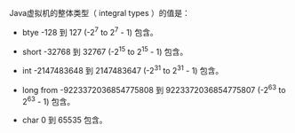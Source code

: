 Java虚拟机的整体类型（ integral types ）的值是：

* btye -128 到 127 (-2<sup>7</sup> to 2<sup>7</sup> - 1)  包含。

* short -32768 到 32767 (-2<sup>15</sup> to 2<sup>15</sup> - 1) 包含。

* int  -2147483648 到 2147483647 (-2<sup>31</sup> to 2<sup>31</sup> - 1) 包含。

* long from -9223372036854775808 到 9223372036854775807 (-2<sup>63</sup> to 2<sup>63</sup> - 1) 包含。

* char 0 到 65535 包含。

  

  